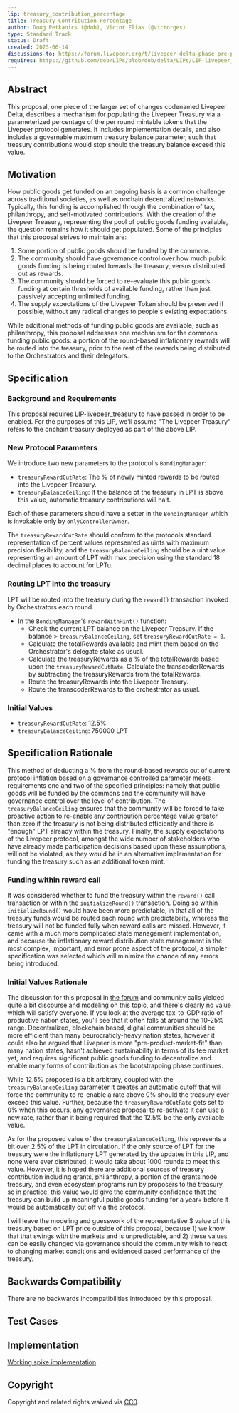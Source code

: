 ```yaml
---
lip: treasury_contribution_percentage
title: Treasury Contribution Percentage
author: Doug Petkanics (@dob), Victor Elias (@victorges)
type: Standard Track
status: Draft
created: 2023-06-14
discussions-to: https://forum.livepeer.org/t/livepeer-delta-phase-pre-proposal-sustainability-public-goods-funding-treasury-and-decentralization/2056
requires: https://github.com/dob/LIPs/blob/dob/delta/LIPs/LIP-livepeer_treasury.md
---
```


## Abstract

This proposal, one piece of the larger set of changes codenamed Livepeer Delta, describes a mechanism for populating the Livepeer Treasury via a parameterized percentage of the per round mintable tokens that the Livepeer protocol generates. It includes implementation details, and also includes a governable maximum treasury balance parameter, such that treasury contributions would stop should the treasury balance exceed this value.

## Motivation

How public goods get funded on an ongoing basis is a common challenge across traditional societies, as well as onchain decentralized networks. Typically, this funding is accomplished through the combination of tax, philanthropy, and self-motivated contributions. With the creation of the Livepeer Treasury, representing the pool of public goods funding available, the question remains how it should get populated. Some of the principles that this proposal strives to maintain are:

1. Some portion of public goods should be funded by the commons.
2. The community should have governance control over how much public goods funding is being routed towards the treasury, versus distributed out as rewards.
3. The community should be forced to re-evaluate this public goods funding at certain thresholds of available funding, rather than just passively accepting unlimited funding.
4. The supply expectations of the Livepeer Token should be preserved if possible, without any radical changes to people's existing expectations.

While additional methods of funding public goods are available, such as philanthropy, this proposal addresses one mechanism for the commons funding public goods: a portion of the round-based inflationary rewards will be routed into the treasury, prior to the rest of the rewards being distributed to the Orchestrators and their delegators.

## Specification

### Background and Requirements

This proposal requires [LIP-livepeer_treasury](https://github.com/dob/LIPs/blob/dob/delta/LIPs/LIP-livepeer_treasury.md) to have passed in order to be enabled. For the purposes of this LIP, we'll assume "The Livepeer Treasury" refers to the onchain treasury deployed as part of the above LIP.

### New Protocol Parameters

We introduce two new parameters to the protocol's `BondingManager`:

* `treasuryRewardCutRate`: The % of newly minted rewards to be routed into the Livepeer Treasury.
* `treasuryBalanceCeiling`: If the balance of the treasury in LPT is above this value, automatic treasury contributions will halt.

Each of these parameters should have a setter in the `BondingManager` which is invokable only by `onlyControllerOwner`.

The `treasuryRewardCutRate` should conform to the protocols standard representation of percent values represented as uints with maximum precision flexibility, and the `treasuryBalanceCeiling` should be a uint value representing an amount of LPT with max precision using the standard 18 decimal places to account for LPTu.

### Routing LPT into the treasury

LPT will be routed into the treasury during the `reward()` transaction invoked by Orchestrators each round.

* In the `BondingManager`'s `rewardWithHint()` function:
   * Check the current LPT balance on the Livepeer Treasury. If the balance > `treasuryBalanceCeiling`, set `treasuryRewardCutRate = 0`.
   * Calculate the totalRewards available and mint them based on the Orchestrator's delegate stake as usual.
   * Calculate the treasuryRewards as a % of the totalRewards based upon the `treasuryRewardCutRate`. Calculate the transcoderRewards by subtracting the treasuryRewards from the totalRewards.
   * Route the treasuryRewards into the Livepeer Treasury.
   * Route the transcoderRewards to the orchestrator as usual.
   
### Initial Values

* `treasuryRewardCutRate`: 12.5%
* `treasuryBalanceCeiling`: 750000 LPT 

## Specification Rationale

This method of deducting a % from the round-based rewards out of current protocol inflation based on a governance controlled parameter meets requirements one and two of the specified principles: namely that public goods will be funded by the commons and the community will have governance control over the level of contribution. The `treasuryBalanceCeiling` ensures that the community will be forced to take proactive action to re-enable any contribution percentage value greater than zero if the treasury is not being distributed efficiently and there is "enough" LPT already within the treasury. Finally, the supply expectations of the Livepeer protocol, amongst the wide number of stakeholders who have already made participation decisions based upon these assumptions, will not be violated, as they would be in an alternative implementation for funding the treasury such as an additional token mint.

### Funding within reward call

It was considered whether to fund the treasury within the `reward()` call transaction or within the `initializeRound()` transaction. Doing so within `initializeRound()` would have been more predictable, in that all of the treasury funds would be routed each round with predictability, whereas the treasury will not be funded fully when reward calls are missed. However, it came with a much more complicated state management implementation, and because the inflationary reward distribution state management is the most complex, important, and error prone aspect of the protocol, a simpler specification was selected which will minimize the chance of any errors being introduced.

### Initial Values Rationale

The discussion for this proposal in [the forum](https://forum.livepeer.org/t/livepeer-delta-phase-pre-proposal-sustainability-public-goods-funding-treasury-and-decentralization/2056/1) and community calls yielded quite a bit discourse and modeling on this topic, and there's clearly no value which will satisfy everyone. If you look at the average tax-to-GDP ratio of productive nation states, you'll see that it often falls at around the 10-25% range. Decentralized, blockchain based, digital communities should be more efficient than many beurocraticly-heavy nation states, however it could also be argued that Livepeer is more "pre-product-market-fit" than many nation states, hasn't achieved sustainability in terms of its fee market yet, and requires significant public goods funding to decentralize and enable many forms of contribution as the bootstrapping phase continues.

While 12.5% proposed is a bit arbitrary, coupled with the `treasuryBalanceCeiling` parameter it creates an automatic cutoff that will force the community to re-enable a rate above 0% should the treasury ever exceed this value. Further, because the `treasuryRewardCutRate` gets set to 0% when this occurs, any governance proposal to re-activate it can use a new rate, rather than it being required that the 12.5% be the only available value.

As for the proposed value of the `treasuryBalanceCeiling`, this represents a bit over 2.5% of the LPT in circulation. If the only source of LPT for the treasury were the inflationary LPT generated by the updates in this LIP, and none were ever distributed, it would take about 1000 rounds to meet this value. However, it is hoped there are additional sources of treasury contribution including grants, philanthropy, a portion of the grants node treasury, and even ecosystem programs run by proposers to the treasury, so in practice, this value would give the community confidence that the treasury can build up meaningful public goods funding for a year+ before it would be automatically cut off via the protocol.

I will leave the modeling and guesswork of the representative $ value of this treasury based on LPT price outside of this proposal, because 1) we know that that swings with the markets and is unpredictable, and 2) these values can be easily changed via governance should the community wish to react to changing market conditions and evidenced based performance of the treasury.


## Backwards Compatibility

There are no backwards incompatibilities introduced by this proposal. 

## Test Cases


## Implementation

[Working spike implementation](https://github.com/livepeer/protocol/tree/vg/spike/treasury)

## Copyright

Copyright and related rights waived via [CC0](https://creativecommons.org/publicdomain/zero/1.0/).
